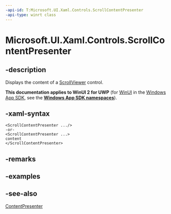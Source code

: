 ```yaml
---
-api-id: T:Microsoft.UI.Xaml.Controls.ScrollContentPresenter
-api-type: winrt class
---
```


<!-- Class syntax.
public class ScrollContentPresenter : Windows.UI.Xaml.Controls.ContentPresenter, Windows.UI.Xaml.Controls.IScrollContentPresenter
-->

# Microsoft.UI.Xaml.Controls.ScrollContentPresenter

## -description
Displays the content of a [ScrollViewer](scrollviewer.md) control.

**This documentation applies to WinUI 2 for UWP** (for [WinUI](/windows/apps/winui/winui3/) in the [Windows App SDK](/windows/apps/windows-app-sdk/), see the **[Windows App SDK namespaces](/windows/windows-app-sdk/api/winrt/)**).

## -xaml-syntax
```xaml
<ScrollContentPresenter .../>
-or-
<ScrollContentPresenter ...>
content
</ScrollContentPresenter>
```


## -remarks

## -examples

## -see-also
[ContentPresenter](contentpresenter.md)
